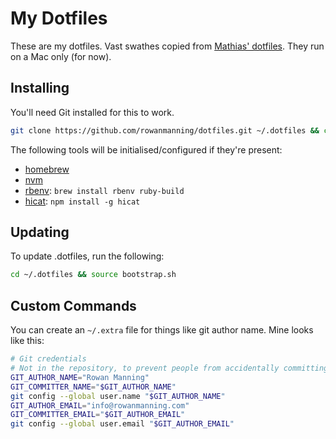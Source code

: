 
My Dotfiles
===========

These are my dotfiles. Vast swathes copied from [Mathias' dotfiles][mathias]. They run on a Mac only (for now).


Installing
----------

You'll need Git installed for this to work.

```sh
git clone https://github.com/rowanmanning/dotfiles.git ~/.dotfiles && cd ~/.dotfiles && source bootstrap.sh
```

The following tools will be initialised/configured if they're present:

  - [homebrew](http://brew.sh/)
  - [nvm](https://github.com/creationix/nvm)
  - [rbenv](https://github.com/rbenv/rbenv): `brew install rbenv ruby-build`
  - [hicat](https://github.com/rstacruz/hicat): `npm install -g hicat`


Updating
--------

To update .dotfiles, run the following:

```sh
cd ~/.dotfiles && source bootstrap.sh
```


Custom Commands
---------------

You can create an `~/.extra` file for things like git author name. Mine looks like this:

```sh
# Git credentials
# Not in the repository, to prevent people from accidentally committing under my name
GIT_AUTHOR_NAME="Rowan Manning"
GIT_COMMITTER_NAME="$GIT_AUTHOR_NAME"
git config --global user.name "$GIT_AUTHOR_NAME"
GIT_AUTHOR_EMAIL="info@rowanmanning.com"
GIT_COMMITTER_EMAIL="$GIT_AUTHOR_EMAIL"
git config --global user.email "$GIT_AUTHOR_EMAIL"
```



[mathias]: https://github.com/mathiasbynens/dotfiles
